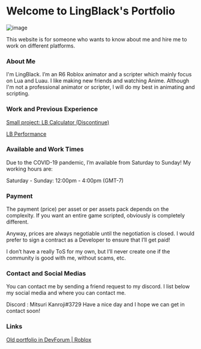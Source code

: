 # Welcome to LingBlack's Portfolio

![image](https://user-images.githubusercontent.com/88409650/158051656-3c556b27-14cb-4f2e-b592-d9464acb71b1.png)

This website is for someone who wants to know about me and hire me to work on different platforms. 

### About Me

I'm LingBlack. I’m an R6 Roblox animator and a scripter which mainly focus on Lua and Luau. I like making new friends and watching Anime. Although I'm not a professional animator or scripter, I will do my best in animating and scripting.

### Work and Previous Experience

[Small project: LB Calculator (Discontinue)](https://lingblacksama.github.io/LB-Calculator/)

[LB Performance](https://devforum.roblox.com/t/lb-performance-a-simple-module-that-optimize-your-game-performance/1940376)

### Available and Work Times

Due to the COVID-19 pandemic, I’m available from Saturday to Sunday! My working hours are:

Saturday - Sunday:
12:00pm - 4:00pm (GMT-7)

### Payment

The payment (price) per asset or per assets pack depends on the complexity. If you want an entire game scripted, obviously is completely different.

Anyway, prices are always negotiable until the negotiation is closed. I would prefer to sign a contract as a Developer to ensure that I’ll get paid!

I don’t have a really ToS for my own, but I’ll never create one if the community is good with me, without scams, etc.

### Contact and Social Medias
You can contact me by sending a friend request to my discord. I list below my social media and where you can contact me.

Discord : Mitsuri Kanroji#3729
Have a nice day and I hope we can get in contact soon!

### Links
[Old portfolio in DevForum | Roblox](https://devforum.roblox.com/t/lingblack87661-animator-and-scripter/1214778)
